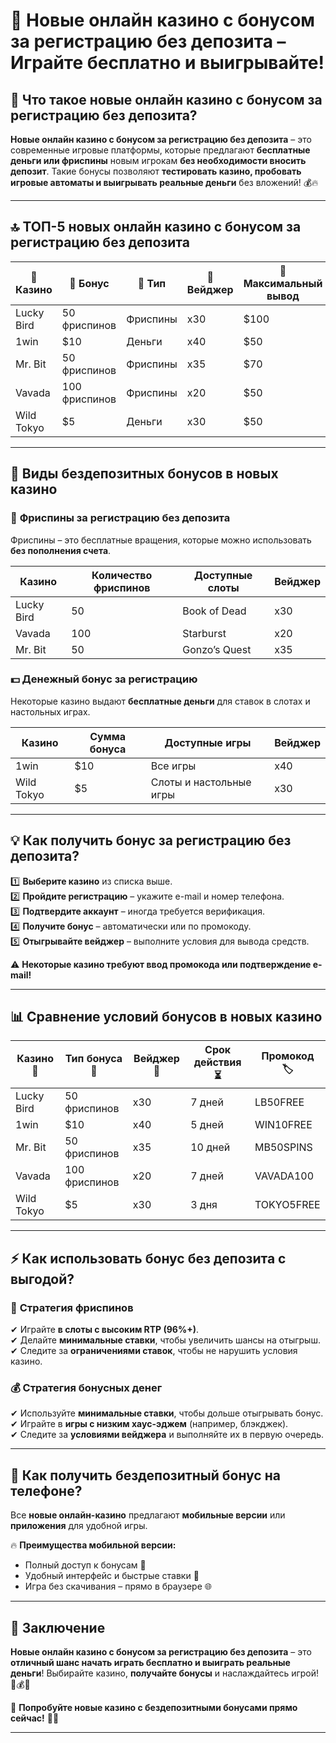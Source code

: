 # 🎰 Новые онлайн казино с бонусом за регистрацию без депозита – Играйте бесплатно и выигрывайте!

## 🎯 Что такое новые онлайн казино с бонусом за регистрацию без депозита?

**Новые онлайн казино с бонусом за регистрацию без депозита** – это современные игровые платформы, которые предлагают **бесплатные деньги или фриспины** новым игрокам **без необходимости вносить депозит**. Такие бонусы позволяют **тестировать казино, пробовать игровые автоматы и выигрывать реальные деньги** без вложений! 💰🔥  

---

## 🔝 ТОП-5 новых онлайн казино с бонусом за регистрацию без депозита

| 🎰 Казино | 🎁 Бонус | 🎡 Тип | 🔄 Вейджер | 💸 Максимальный вывод |
|----------|---------|--------|-----------|----------------|
| Lucky Bird | 50 фриспинов | Фриспины | x30 | $100 |
| 1win | $10 | Деньги | x40 | $50 |
| Mr. Bit | 50 фриспинов | Фриспины | x35 | $70 |
| Vavada | 100 фриспинов | Фриспины | x20 | $50 |
| Wild Tokyo | $5 | Деньги | x30 | $50 |

---

## 🎰 Виды бездепозитных бонусов в новых казино

### 🎡 **Фриспины за регистрацию без депозита**
Фриспины – это бесплатные вращения, которые можно использовать **без пополнения счета**.

| Казино | Количество фриспинов | Доступные слоты | Вейджер |
|--------|----------------------|----------------|---------|
| Lucky Bird | 50 | Book of Dead | x30 |
| Vavada | 100 | Starburst | x20 |
| Mr. Bit | 50 | Gonzo’s Quest | x35 |

### 💵 **Денежный бонус за регистрацию**
Некоторые казино выдают **бесплатные деньги** для ставок в слотах и настольных играх.

| Казино | Сумма бонуса | Доступные игры | Вейджер |
|--------|-------------|---------------|---------|
| 1win | $10 | Все игры | x40 |
| Wild Tokyo | $5 | Слоты и настольные игры | x30 |

---

## 💡 Как получить бонус за регистрацию без депозита?

1️⃣ **Выберите казино** из списка выше.  
2️⃣ **Пройдите регистрацию** – укажите e-mail и номер телефона.  
3️⃣ **Подтвердите аккаунт** – иногда требуется верификация.  
4️⃣ **Получите бонус** – автоматически или по промокоду.  
5️⃣ **Отыгрывайте вейджер** – выполните условия для вывода средств.  

⚠️ **Некоторые казино требуют ввод промокода или подтверждение e-mail!**  

---

## 📊 Сравнение условий бонусов в новых казино

| Казино 🎰 | Тип бонуса 🎁 | Вейджер 🔄 | Срок действия ⏳ | Промокод 🏷️ |
|----------|-------------|-----------|--------------|------------|
| Lucky Bird | 50 фриспинов | x30 | 7 дней | LB50FREE |
| 1win | $10 | x40 | 5 дней | WIN10FREE |
| Mr. Bit | 50 фриспинов | x35 | 10 дней | MB50SPINS |
| Vavada | 100 фриспинов | x20 | 7 дней | VAVADA100 |
| Wild Tokyo | $5 | x30 | 3 дня | TOKYO5FREE |

---

## ⚡ Как использовать бонус без депозита с выгодой?

### 🎰 **Стратегия фриспинов**
✔ Играйте **в слоты с высоким RTP (96%+)**.  
✔ Делайте **минимальные ставки**, чтобы увеличить шансы на отыгрыш.  
✔ Следите за **ограничениями ставок**, чтобы не нарушить условия казино.  

### 💰 **Стратегия бонусных денег**
✔ Используйте **минимальные ставки**, чтобы дольше отыгрывать бонус.  
✔ Играйте в **игры с низким хаус-эджем** (например, блэкджек).  
✔ Следите за **условиями вейджера** и выполняйте их в первую очередь.  

---

## 📱 Как получить бездепозитный бонус на телефоне?

Все **новые онлайн-казино** предлагают **мобильные версии** или **приложения** для удобной игры.  

🔥 **Преимущества мобильной версии:**  
- Полный доступ к бонусам 📲  
- Удобный интерфейс и быстрые ставки 🚀  
- Игра без скачивания – прямо в браузере 🌐  

---

## 🏁 Заключение

**Новые онлайн казино с бонусом за регистрацию без депозита** – это **отличный шанс начать играть бесплатно и выиграть реальные деньги**! Выбирайте казино, **получайте бонусы** и наслаждайтесь игрой! 🎰💰🔥  

🚀 **Попробуйте новые казино с бездепозитными бонусами прямо сейчас!** 🎡🎁  

---
